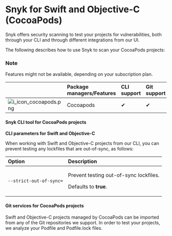 # Snyk for Swift and Objective-C \(CocoaPods\)

Snyk offers security scanning to test your projects for vulnerabilities, both through your CLI and through different integrations from our UI.

The following describes how to use Snyk to scan your CocoaPods projects:

### Note

Features might not be available, depending on your subscription plan.

|  | Package managers/Features | CLI support | Git support | License scanning | Remediation | Runtime monitoring |
| :--- | :--- | :--- | :--- | :--- | :--- | :--- |
| ![i\_icon\_cocoapods.png](https://support.snyk.io/hc/article_attachments/360007259038/uuid-6de05da9-de7e-11cc-4316-8459517aaf57-en.png) | Cocoapods | ✔︎ | ✔︎  | ✔︎  |  |  |

#### Snyk CLI tool for CocoaPods projects

**CLI parameters for Swift and Objective-C**

When working with Swift and Objective-C projects from our CLI, you can prevent testing any lockfiles that are out-of-sync, as follows:

<table>
  <thead>
    <tr>
      <th style="text-align:left">Option</th>
      <th style="text-align:left">Description</th>
    </tr>
  </thead>
  <tbody>
    <tr>
      <td style="text-align:left"><code>--strict-out-of-sync=</code>
      </td>
      <td style="text-align:left">
        <p>Prevent testing out-of-sync lockfiles.</p>
        <p>Defaults to <b>true</b>.</p>
      </td>
    </tr>
  </tbody>
</table>

#### Git services for CocoaPods projects

Swift and Objective-C projects managed by CocoaPods can be imported from any of the Git repositories we support. In order to test your projects, we analyze your Podfile and Podfile.lock files.

